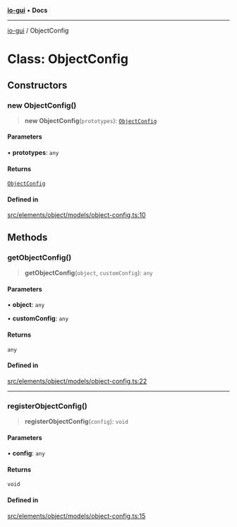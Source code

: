[**io-gui**](../README.md) • **Docs**

***

[io-gui](../README.md) / ObjectConfig

# Class: ObjectConfig

## Constructors

### new ObjectConfig()

> **new ObjectConfig**(`prototypes`): [`ObjectConfig`](ObjectConfig.md)

#### Parameters

• **prototypes**: `any`

#### Returns

[`ObjectConfig`](ObjectConfig.md)

#### Defined in

[src/elements/object/models/object-config.ts:10](https://github.com/io-gui/io/blob/main/src/elements/object/models/object-config.ts#L10)

## Methods

### getObjectConfig()

> **getObjectConfig**(`object`, `customConfig`): `any`

#### Parameters

• **object**: `any`

• **customConfig**: `any`

#### Returns

`any`

#### Defined in

[src/elements/object/models/object-config.ts:22](https://github.com/io-gui/io/blob/main/src/elements/object/models/object-config.ts#L22)

***

### registerObjectConfig()

> **registerObjectConfig**(`config`): `void`

#### Parameters

• **config**: `any`

#### Returns

`void`

#### Defined in

[src/elements/object/models/object-config.ts:15](https://github.com/io-gui/io/blob/main/src/elements/object/models/object-config.ts#L15)
